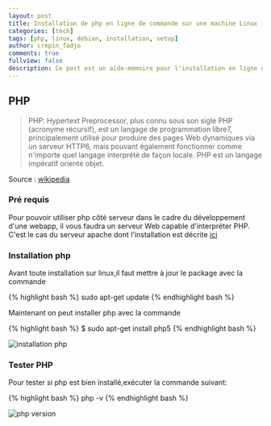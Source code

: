 ```yaml
---
layout: post
title: Installation de php en ligne de commande sur une machine Linux
categories: [tech]
tags: [php, linux, debian, installation, setup]
author: crepin_fadjo
comments: true
fullview: false
description: Ce post est un aide-mémoire pour l'installation en ligne de commande de php
---
```

## PHP
>PHP: Hypertext Preprocessor, plus connu sous son sigle PHP (acronyme récursif), est un langage de programmation libre7, principalement utilisé pour produire des pages Web dynamiques via un serveur HTTP6, mais pouvant également fonctionner comme n'importe quel langage interprété de façon locale. PHP est un langage impératif orienté objet.

Source : [wikipedia](https://fr.wikipedia.org/wiki/PHP)

### Pré requis
Pour pouvoir utiliser php côté serveur dans le cadre du développement d'une webapp, il vous faudra un serveur Web capable d'interpréter PHP. C'est le cas du serveur apache dont l'installation est décrite [ici](http://blog.qanbio.com/tech/2017/02/20/installation-apache-linux.html)

### Installation php

Avant toute installation sur linux,il faut mettre à jour le package avec la commande

{% highlight bash %}
sudo apt-get update
{% endhighlight bash %}

Maintenant on peut installer php avec la commande

{% highlight bash %}
$ sudo apt-get install php5
{% endhighlight bash %}

![installation php](../../../../assets/media/2017-02-20-installation-lamp-linux/port.PNG "installation php")

### Tester PHP

Pour tester si php est bien installé,exécuter la commande suivant:

{% highlight bash %}
php -v
{% endhighlight bash %}

![php version](../../../../assets/media/2017-02-20-installation-lamp-linux/port.PNG "php version")
